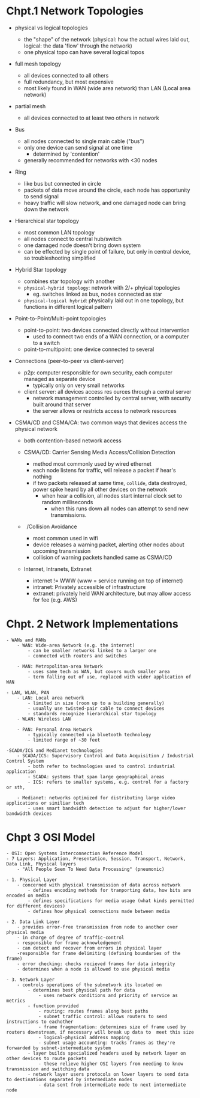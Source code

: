 # Chpt.1 Network Topologies
- physical vs logical topologies
    - the "shape" of the network (physical: how the actual wires laid out, logical: the data 'flow' through the network)
    - one physical topo can have several logical topos

- full mesh topology
    - all devices connected to all others
    - full redundancy, but most expensive
    - most likely found in WAN (wide area network) than LAN (Local area network)

- partial mesh
    - all devices connected to at least two others in network

- Bus
    - all nodes connected to single main cable ("bus")
    - only one device can send signal at one time
        - determined by 'contention'
    - generally recommended for networks with <30 nodes
- Ring
    - like bus but connected in circle
    - packets of data move around the circle, each node has opportunity to send signal 
    - heavy traffic will slow network, and one damaged node can bring down the network

- Hierarchical star topology
    - most common LAN topology
    - all nodes connect to central hub/switch
    - one damaged node doesn't bring down system
    - can be effected by single point of failure, but only in central device, so troubleshooting simplified

- Hybrid Star topology
    - combines star topology with another
    - `physical-hybrid topology`: network with 2/+ phyical topologies
        - eg. switches linked as bus, nodes connected as star 
    - `physical-logical hybrid`: physically laid out in one topology, but functions in different logical pattern

- Point-to-Point/Multi-point topologies
    - point-to-point: two devices connected directly without intervention
        - used to connect two ends of a WAN connection, or a computer to a switch
    - point-to-multipoint: one device connected to several

- Connections (peer-to-peer vs client-server)
    - p2p: computer responsible for own security, each computer managed as separate device
        - typically only on very small networks
    - client server: all devices access res ources through a central server
        - network management controlled by central server, with security built around that server
        - the server allows or restricts access to network resources

- CSMA/CD and CSMA/CA: two common ways that devices access the physical network
    - both contention-based network access
    - CSMA/CD: Carrier Sensing Media Access/Collision Detection
        - method most commonly used by wired ethernet
        - each node listens for traffic, will release a packet if hear's nothing
        - if two packets released at same time, `collide`, data destroyed, power spike heard by all other devices on the network
            - when hear a collision, all nodes start internal clock set to random milliseconds
                - when this runs down all nodes can attempt to send new transmissions.

    - ` `/Collision Avoidance
        - most common used in wifi
        - device releases a warning packet, alerting other nodes about upcoming transmission
        - collision of warning packets handled same as CSMA/CD
    
    - Internet, Intranets, Extranet
        - internet != WWW (www = service running on top of internet)
        - intranet: Privately accessible of infrastructure
        - extranet: privately held WAN architecture, but may allow access for fee (e.g. AWS)

# Chpt. 2 Network Implementations
    - WANs and MANs
        - WAN: Wide-area Network (e.g. the internet)
            - can be smaller networks linked to a larger one
            - connected with routers and switches

        - MAN: Metropolitan-area Network
            - uses same tech as WAN, but covers much smaller area
            - term falling out of use, replaced with wider application of WAN 
    
    - LAN, WLAN, PAN
        - LAN: Local area network
            - limited in size (room up to a building generally)
            - usually use twisted-pair cable to connect devices
            - standards recognize hierarchical star topology 
        - WLAN: Wireless LAN

        - PAN: Personal Area Network
            - typically connected via bluetooth technology
            - limited range of ~30 feet

    -SCADA/ICS and Medianet technologies
        - SCADA/ICS: Supervisory Control and Data Acquisition / Industrial Control System
            - both refer to technologies used to control industrial application
            - SCADA: systems that span large geographical areas 
            - ICS: refers to smaller systems, e.g. control for a factory or sth,
        
        - Medianet: networks optimized for distributing large video applications or similiar tech
            - uses smart bandwidth detection to adjust for higher/lower bandwidth devices

# Chpt 3 OSI Model
    - OSI: Open Systems Interconnection Reference Model
    - 7 Layers: Application, Presentation, Session, Transport, Network, Data Link, Physical layers
        - "All People Seem To Need Data Processing" (pneumonic)
    
    - 1. Physical Layer
        - concerned with physical transmission of data across network
            - defines encoding methods for tranporting data, how bits are encoded on media
            - defines specifications for media usage (what kinds permitted for different devices)
            - defines how physical connections made between media
    
    - 2. Data Link Layer
        - provides error-free transmission from node to another over physical media
        - in charge of degree of traffic-control
        - responsible for frame acknowledgement
        - can detect and recover from errors in physical layer
        -responsible for frame delimiting (defining boundaries of the frame)
        - error checking: checks recieved frames for data integrity
        - determines when a node is allowed to use physical media
    
    - 3. Network Layer
        - controls operations of the subnetwork its located on
            - determines best physical path for data
                - uses network conditions and priority of service as metrics 
            - function provided
                - routing: routes frames along best paths
                - subnet traffic control: allows routers to send instructions to eachother
                - frame fragmentation: determines size of frame used by routers downstream, if necessary will break up data to  meet this size 
                - logical-physical address mapping
                - subnet usage accounting: tracks frames as they're forwarded by subnet-intermediate system
            - layer builds specialized headers used by network layer on other devices to route packets
                - these relieve higher OSI layers from needing to know transmission and switching data
            - network layer users protocols on lower layers to send data to destinations separated by intermediate nodes
                - data sent from intermediate node to next intermediate node 

